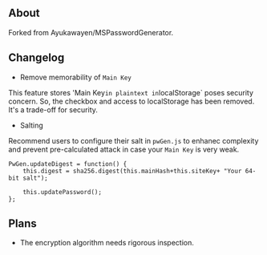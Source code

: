 ## About
Forked from Ayukawayen/MSPasswordGenerator.

## Changelog
* Remove memorability of `Main Key`

This feature stores 'Main Key` in plaintext in `localStorage` poses security concern. So, the checkbox and access to localStorage has been removed. It's a trade-off for security.

* Salting

Recommend users to configure their salt in `pwGen.js` to enhanec complexity and prevent pre-calculated attack in case your `Main Key` is very weak.

```
PwGen.updateDigest = function() {
	this.digest = sha256.digest(this.mainHash+this.siteKey+ "Your 64-bit salt");
	
	this.updatePassword();
};
```

## Plans
* The encryption algorithm needs rigorous inspection.
